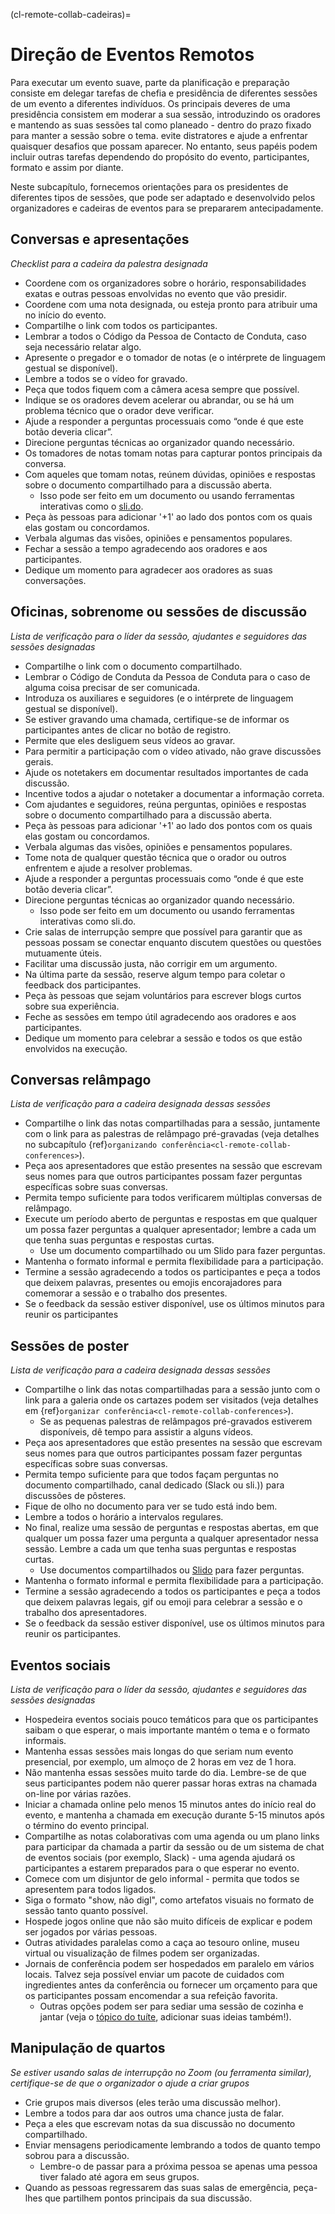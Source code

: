 (cl-remote-collab-cadeiras)=
# Direção de Eventos Remotos

Para executar um evento suave, parte da planificação e preparação consiste em delegar tarefas de chefia e presidência de diferentes sessões de um evento a diferentes indivíduos. Os principais deveres de uma presidência consistem em moderar a sua sessão, introduzindo os oradores e mantendo as suas sessões tal como planeado - dentro do prazo fixado para manter a sessão sobre o tema. evite distratores e ajude a enfrentar quaisquer desafios que possam aparecer. No entanto, seus papéis podem incluir outras tarefas dependendo do propósito do evento, participantes, formato e assim por diante.

Neste subcapítulo, fornecemos orientações para os presidentes de diferentes tipos de sessões, que pode ser adaptado e desenvolvido pelos organizadores e cadeiras de eventos para se prepararem antecipadamente.

## Conversas e apresentações
*Checklist para a cadeira da palestra designada*

- Coordene com os organizadores sobre o horário, responsabilidades exatas e outras pessoas envolvidas no evento que vão presidir.
- Coordene com uma nota designada, ou esteja pronto para atribuir uma no início do evento.
- Compartilhe o link com todos os participantes.
- Lembrar a todos o Código da Pessoa de Contacto de Conduta, caso seja necessário relatar algo.
- Apresente o pregador e o tomador de notas (e o intérprete de linguagem gestual se disponível).
- Lembre a todos se o vídeo for gravado.
- Peça que todos fiquem com a câmera acesa sempre que possível.
- Indique se os oradores devem acelerar ou abrandar, ou se há um problema técnico que o orador deve verificar.
- Ajude a responder a perguntas processuais como “onde é que este botão deveria clicar”.
- Direcione perguntas técnicas ao organizador quando necessário.
- Os tomadores de notas tomam notas para capturar pontos principais da conversa.
- Com aqueles que tomam notas, reúnem dúvidas, opiniões e respostas sobre o documento compartilhado para a discussão aberta.
  - Isso pode ser feito em um documento ou usando ferramentas interativas como o [sli.do](https://www.sli.do/).
- Peça às pessoas para adicionar '+1' ao lado dos pontos com os quais elas gostam ou concordamos.
- Verbala algumas das visões, opiniões e pensamentos populares.
- Fechar a sessão a tempo agradecendo aos oradores e aos participantes.
- Dedique um momento para agradecer aos oradores as suas conversações.

## Oficinas, sobrenome ou sessões de discussão

*Lista de verificação para o líder da sessão, ajudantes e seguidores das sessões designadas*
- Compartilhe o link com o documento compartilhado.
- Lembrar o Código de Conduta da Pessoa de Conduta para o caso de alguma coisa precisar de ser comunicada.
- Introduza os auxiliares e seguidores (e o intérprete de linguagem gestual se disponível).
- Se estiver gravando uma chamada, certifique-se de informar os participantes antes de clicar no botão de registro.
- Permite que eles desliguem seus vídeos ao gravar.
- Para permitir a participação com o vídeo ativado, não grave discussões gerais.
- Ajude os notetakers em documentar resultados importantes de cada discussão.
- Incentive todos a ajudar o notetaker a documentar a informação correta.
- Com ajudantes e seguidores, reúna perguntas, opiniões e respostas sobre o documento compartilhado para a discussão aberta.
- Peça às pessoas para adicionar '+1' ao lado dos pontos com os quais elas gostam ou concordamos.
- Verbala algumas das visões, opiniões e pensamentos populares.
- Tome nota de qualquer questão técnica que o orador ou outros enfrentem e ajude a resolver problemas.
- Ajude a responder a perguntas processuais como “onde é que este botão deveria clicar”.
- Direcione perguntas técnicas ao organizador quando necessário.
  - Isso pode ser feito em um documento ou usando ferramentas interativas como sli.do.
- Crie salas de interrupção sempre que possível para garantir que as pessoas possam se conectar enquanto discutem questões ou questões mutuamente úteis.
- Facilitar uma discussão justa, não corrigir em um argumento.
- Na última parte da sessão, reserve algum tempo para coletar o feedback dos participantes.
- Peça às pessoas que sejam voluntários para escrever blogs curtos sobre sua experiência.
- Feche as sessões em tempo útil agradecendo aos oradores e aos participantes.
- Dedique um momento para celebrar a sessão e todos os que estão envolvidos na execução.

## Conversas relâmpago

*Lista de verificação para a cadeira designada dessas sessões*

- Compartilhe o link das notas compartilhadas para a sessão, juntamente com o link para as palestras de relâmpago pré-gravadas (veja detalhes no subcapítulo {ref}`organizando conferência<cl-remote-collab-conferences>`).
- Peça aos apresentadores que estão presentes na sessão que escrevam seus nomes para que outros participantes possam fazer perguntas específicas sobre suas conversas.
- Permita tempo suficiente para todos verificarem múltiplas conversas de relâmpago.
- Execute um período aberto de perguntas e respostas em que qualquer um possa fazer perguntas a qualquer apresentador; lembre a cada um que tenha suas perguntas e respostas curtas.
  - Use um documento compartilhado ou um Slido para fazer perguntas.
- Mantenha o formato informal e permita flexibilidade para a participação.
- Termine a sessão agradecendo a todos os participantes e peça a todos que deixem palavras, presentes ou emojis encorajadores para comemorar a sessão e o trabalho dos presentes.
- Se o feedback da sessão estiver disponível, use os últimos minutos para reunir os participantes

## Sessões de poster

*Lista de verificação para a cadeira designada dessas sessões*

- Compartilhe o link das notas compartilhadas para a sessão junto com o link para a galeria onde os cartazes podem ser visitados (veja detalhes em {ref}`organizar conferência<cl-remote-collab-conferences>`).
  - Se as pequenas palestras de relâmpagos pré-gravados estiverem disponíveis, dê tempo para assistir a alguns vídeos.
- Peça aos apresentadores que estão presentes na sessão que escrevam seus nomes para que outros participantes possam fazer perguntas específicas sobre suas conversas.
- Permita tempo suficiente para que todos façam perguntas no documento compartilhado, canal dedicado (Slack ou sli.)) para discussões de pôsteres.
- Fique de olho no documento para ver se tudo está indo bem.
- Lembre a todos o horário a intervalos regulares.
- No final, realize uma sessão de perguntas e respostas abertas, em que qualquer um possa fazer uma pergunta a qualquer apresentador nessa sessão. Lembre a cada um que tenha suas perguntas e respostas curtas.
  - Use documentos compartilhados ou [Slido](https://www.sli.do/) para fazer perguntas.
- Mantenha o formato informal e permita flexibilidade para a participação.
- Termine a sessão agradecendo a todos os participantes e peça a todos que deixem palavras legais, gif ou emoji para celebrar a sessão e o trabalho dos apresentadores.
- Se o feedback da sessão estiver disponível, use os últimos minutos para reunir os participantes.

## Eventos sociais

*Lista de verificação para o líder da sessão, ajudantes e seguidores das sessões designadas*
- Hospedeira eventos sociais pouco temáticos para que os participantes saibam o que esperar, o mais importante mantém o tema e o formato informais.
- Mantenha essas sessões mais longas do que seriam num evento presencial, por exemplo, um almoço de 2 horas em vez de 1 hora.
- Não mantenha essas sessões muito tarde do dia. Lembre-se de que seus participantes podem não querer passar horas extras na chamada on-line por várias razões.
- Iniciar a chamada online pelo menos 15 minutos antes do início real do evento, e mantenha a chamada em execução durante 5-15 minutos após o término do evento principal.
- Compartilhe as notas colaborativas com uma agenda ou um plano links para participar da chamada a partir da sessão ou de um sistema de chat de eventos sociais (por exemplo, Slack) - uma agenda ajudará os participantes a estarem preparados para o que esperar no evento.
- Comece com um disjuntor de gelo informal - permita que todos se apresentem para todos ligados.
- Siga o formato "show, não digl", como artefatos visuais no formato de sessão tanto quanto possível.
- Hospede jogos online que não são muito difíceis de explicar e podem ser jogados por várias pessoas.
- Outras atividades paralelas como a caça ao tesouro online, museu virtual ou visualização de filmes podem ser organizadas.
- Jornais de conferência podem ser hospedados em paralelo em vários locais. Talvez seja possível enviar um pacote de cuidados com ingredientes antes da conferência ou fornecer um orçamento para que os participantes possam encomendar a sua refeição favorita.
  - Outras opções podem ser para sediar uma sessão de cozinha e jantar (veja o [tópico do tuíte](https://twitter.com/kevin_kunzmann/status/1240921979462520834), adicionar suas ideias também!).

## Manipulação de quartos

*Se estiver usando salas de interrupção no Zoom (ou ferramenta similar), certifique-se de que o organizador o ajude a criar grupos*

- Crie grupos mais diversos (eles terão uma discussão melhor).
- Lembre a todos para dar aos outros uma chance justa de falar.
- Peça a eles que escrevam notas da sua discussão no documento compartilhado.
- Enviar mensagens periodicamente lembrando a todos de quanto tempo sobrou para a discussão.
  - Lembre-o de passar para a próxima pessoa se apenas uma pessoa tiver falado até agora em seus grupos.
- Quando as pessoas regressarem das suas salas de emergência, peça-lhes que partilhem pontos principais da sua discussão.
